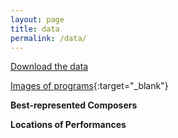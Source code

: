 ```yaml
---
layout: page
title: data
permalink: /data/
---
```


[Download the data]()

[Images of programs](https://drive.google.com/drive/folders/1CDRyUSgqkEEMFgDJ9sp63CyoG2aGTnhF?usp=sharing){:target="_blank"}

**Best-represented Composers**

**Locations of Performances**